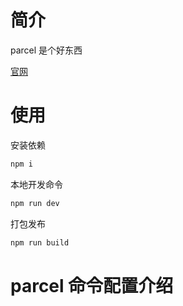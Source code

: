 # 简介

parcel 是个好东西

[官网](https://www.parceljs.cn/)



# 使用

安装依赖

```javascript
npm i 
```



本地开发命令

```javascript
npm run dev
```



打包发布

```javascript
npm run build
```



# parcel 命令配置介绍

